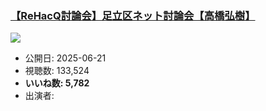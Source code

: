 ### [【ReHacQ討論会】足立区ネット討論会【高橋弘樹】](https://www.youtube.com/watch?v=GS1zjhTOge4)
[![](https://img.youtube.com/vi/GS1zjhTOge4/sddefault.jpg)](https://www.youtube.com/watch?v=GS1zjhTOge4)
-   公開日: 2025-06-21
-   視聴数: 133,524
-   **いいね数: 5,782**
-   出演者: 
